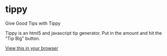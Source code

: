 tippy
=====

Give Good Tips with Tippy

Tippy is an html5 and javascript tip generator. Put in the amount and hit the "Tip Big" button.

[View this in your browser](http://sc137.github.io/tippy/)